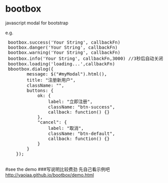 # bootbox
javascript modal  for bootstrap 

e.g. 
<pre>
 bootbox.success('Your String', callbackFn)
 bootbox.danger('Your String', callbackFn)
 bootbox.warning('Your String', callbackFn)
 bootbox.info('Your String', callbackFn,3000) //3秒后自动关闭
 bootbox.loading('loading...',callbackFn)
 bbootbox.dialog({
        message: $("#myModal").html(),
        title: "注册新用户",
        className: "",
        buttons: {
            ok: {
                label: "立即注册",
                className: "btn-success",
                callback: function() {}
            },
            "cancel": {
                label: "取消",
                className: "btn-default",
                callback: function() {}
            }
        }
    });
    
</pre>

#see the demo
###写说明比较费劲 先自己看示例吧
http://yaojaa.github.io/bootbox/demo.html
